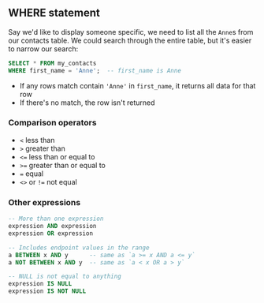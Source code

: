 ## WHERE statement

Say we'd like to display someone specific, we need to list all the `Anne`s from our contacts table. We could search through the entire table, but it's easier to narrow our search:

```sql
SELECT * FROM my_contacts
WHERE first_name = 'Anne';  -- first_name is Anne
```

- If any rows match contain `'Anne'` in `first_name`, it returns all data for that row
- If there's no match, the row isn't returned


### Comparison operators

- `<` less than
- `>` greater than
- `<=` less than or equal to
- `>=` greater than or equal to
- `=` equal
- `<>` or `!=` not equal


### Other expressions

```sql
-- More than one expression
expression AND expression
expression OR expression

-- Includes endpoint values in the range
a BETWEEN x AND y      -- same as `a >= x AND a <= y`
a NOT BETWEEN x AND y  -- same as `a < x OR a > y`

-- NULL is not equal to anything
expression IS NULL
expression IS NOT NULL
```
